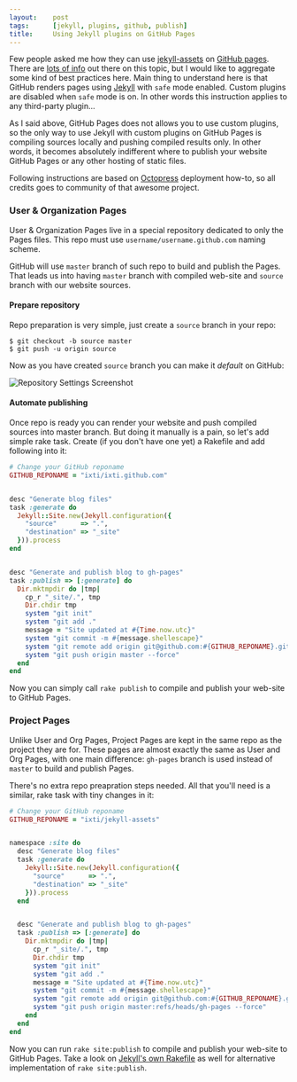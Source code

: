 ```yaml
---
layout:    post
tags:      [jekyll, plugins, github, publish]
title:     Using Jekyll plugins on GitHub Pages
---
```


Few people asked me how they can use [jekyll-assets][jekyll-assets] on [GitHub
pages][gh-pages]. There are [lots of info][google-info] out there on this topic,
but I would like to aggregate some kind of best practices here. Main thing to
understand here is that GitHub renders pages using [Jekyll][jekyll] with `safe`
mode enabled. Custom plugins are disabled when `safe` mode is on. In other words
this instruction applies to any third-party plugin...

[jekyll-assets]:  http://ixti.net/jekyll-assets/
[gh-pages]:       http://pages.github.com/
[google-info]:    https://www.google.com/search?oqgithub+pages
[jekyll]:         http://jekyllrb.com/

As I said above, GitHub Pages does not allows you to use custom plugins, so the
only way to use Jekyll with custom plugins on GitHub Pages is compiling sources
locally and pushing compiled results only. In other words, it becomes absolutely
indifferent where to publish your website GitHub Pages or any other hosting of
static files.

Following instructions are based on [Octopress][octopress] deployment how-to, so
all credits goes to community of that awesome project.

[octopress]: http://octopress.org/


### User & Organization Pages

User & Organization Pages live in a special repository dedicated to only the
Pages files. This repo must use `username/username.github.com` naming scheme.

GitHub will use `master` branch of such repo to build and publish the Pages.
That leads us into having `master` branch with compiled web-site and `source`
branch with our website sources.


#### Prepare repository

Repo preparation is very simple, just create a `source` branch in your repo:

    $ git checkout -b source master
    $ git push -u origin source

Now as you have created `source` branch you can make it _default_ on GitHub:

<div class="center">
  <img src="{% asset_path posts/2013-01/github-repo-settings.png %}"
       alt="Repository Settings Screenshot" />
</div>


#### Automate publishing

Once repo is ready you can render your website and push compiled sources into
master branch. But doing it manually is a pain, so let's add simple rake task.
Create (if you don't have one yet) a Rakefile and add following into it:

``` ruby
# Change your GitHub reponame
GITHUB_REPONAME = "ixti/ixti.github.com"


desc "Generate blog files"
task :generate do
  Jekyll::Site.new(Jekyll.configuration({
    "source"      => ".",
    "destination" => "_site"
  })).process
end


desc "Generate and publish blog to gh-pages"
task :publish => [:generate] do
  Dir.mktmpdir do |tmp|
    cp_r "_site/.", tmp
    Dir.chdir tmp
    system "git init"
    system "git add ."
    message = "Site updated at #{Time.now.utc}"
    system "git commit -m #{message.shellescape}"
    system "git remote add origin git@github.com:#{GITHUB_REPONAME}.git"
    system "git push origin master --force"
  end
end
```

Now you can simply call `rake publish` to compile and publish your web-site to
GitHub Pages.


### Project Pages

Unlike User and Org Pages, Project Pages are kept in the same repo as the
project they are for. These pages are almost exactly the same as User and
Org Pages, with one main difference: `gh-pages` branch is used instead of
`master` to build and publish Pages.

There's no extra repo preapration steps needed. All that you'll need is a
similar, rake task with tiny changes in it:

``` ruby
# Change your GitHub reponame
GITHUB_REPONAME = "ixti/jekyll-assets"


namespace :site do
  desc "Generate blog files"
  task :generate do
    Jekyll::Site.new(Jekyll.configuration({
      "source"      => ".",
      "destination" => "_site"
    })).process
  end


  desc "Generate and publish blog to gh-pages"
  task :publish => [:generate] do
    Dir.mktmpdir do |tmp|
      cp_r "_site/.", tmp
      Dir.chdir tmp
      system "git init"
      system "git add ."
      message = "Site updated at #{Time.now.utc}"
      system "git commit -m #{message.shellescape}"
      system "git remote add origin git@github.com:#{GITHUB_REPONAME}.git"
      system "git push origin master:refs/heads/gh-pages --force"
    end
  end
end
```

Now you can run `rake site:publish` to compile and publish your web-site to
GitHub Pages. Take a look on [Jekyll's own Rakefile][jekyll-rakefile] as well
for alternative implementation of `rake site:publish`.

[jekyll-rakefile]: https://github.com/mojombo/jekyll/blob/master/Rakefile
